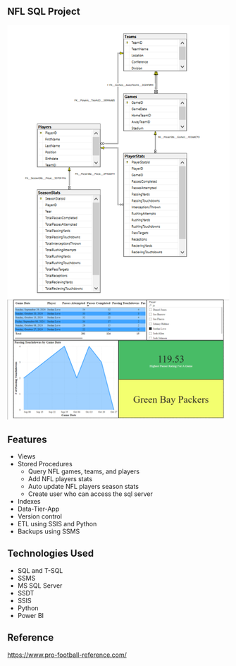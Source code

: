 ## NFL SQL Project
![diagram](https://github.com/tyang146/NFL_SQL_Project/blob/master/Photos/1.PNG)
![diagram2](https://github.com/tyang146/NFL_SQL_Project/blob/master/Photos/Capture.PNG)
## Features
- Views
- Stored Procedures
  - Query NFL games, teams, and players
  - Add NFL players stats
  - Auto update NFL players season stats
  - Create user who can access the sql server
- Indexes
- Data-Tier-App 
- Version control 
- ETL using SSIS and Python
- Backups using SSMS
## Technologies Used
- SQL and T-SQL
- SSMS
- MS SQL Server
- SSDT
- SSIS
- Python
- Power BI
## Reference
https://www.pro-football-reference.com/
